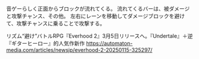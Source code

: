 音ゲーらしく正面からブロックが流れてくる。
流れてくるバーは、被ダメージと攻撃チャンス、その他。
左右にレーンを移動してダメージブロックを避けて、攻撃チャンスに乗ることで攻撃する。

リズム“避け”バトルRPG『Everhood 2』3月5日リリースへ。『Undertale』＋逆『ギターヒーロー』的人気作新作
https://automaton-media.com/articles/newsjp/everhood-2-20250115-325297/

